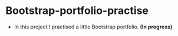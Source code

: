 # Bootstrap-portfolio-practise

* In this project I practised a little Bootstrap portfolio. **(In progress)**
